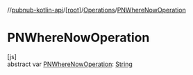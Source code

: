 //[pubnub-kotlin-api](../../../index.md)/[[root]](../index.md)/[Operations](index.md)/[PNWhereNowOperation](-p-n-where-now-operation.md)

# PNWhereNowOperation

[js]\
abstract var [PNWhereNowOperation](-p-n-where-now-operation.md): [String](https://kotlinlang.org/api/latest/jvm/stdlib/kotlin-stdlib/kotlin/-string/index.html)
